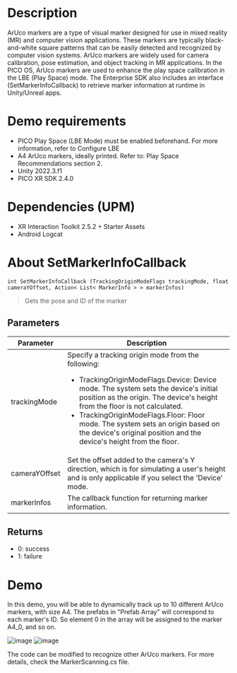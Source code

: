 # Description
ArUco markers are a type of visual marker designed for use in mixed reality (MR) and computer vision applications. These markers are typically black-and-white square patterns that can be easily detected and recognized by computer vision systems. ArUco markers are widely used for camera calibration, pose estimation, and object tracking in MR applications.
In the PICO OS, ArUco markers are used to enhance the play space calibration in the LBE (Play Space) mode. The Enterprise SDK also includes an interface (SetMarkerInfoCallback) to retrieve marker information at runtime in Unity/Unreal apps.

# Demo requirements
- PICO Play Space (LBE Mode) must be enabled beforehand. For more information, refer to Configure LBE
- A4 ArUco markers, ideally printed. Refer to: Play Space Recommendations section 2.
- Unity 2022.3.f1
- PICO XR SDK 2.4.0
# Dependencies (UPM)
- XR Interaction Toolkit 2.5.2 + Starter Assets
- Android Logcat
# About SetMarkerInfoCallback
```
int SetMarkerInfoCallback (TrackingOriginModeFlags trackingMode, float cameraYOffset, Action< List< MarkerInfo > > markerInfos)
 ```
> Gets the pose and ID of the marker
## Parameters
| Parameter  | Description |
| ------------- | ------------- |
| trackingMode  | Specify a tracking origin mode from the following: <ul><li>TrackingOriginModeFlags.Device: Device mode. The system sets the device's initial position as the origin. The device's height from the floor is not calculated.</li><li>TrackingOriginModeFlags.Floor: Floor mode. The system sets an origin based on the device's original position and the device's height from the floor.</li></ul>|   |
| cameraYOffset | Set the offset added to the camera's Y direction, which is for simulating a user's height and is only applicable if you select the 'Device' mode. |
| markerInfos | The callback function for returning marker information. |

## Returns
- 0: success 
- 1: failure

# Demo
In this demo, you will be able to dynamically track up to 10 different ArUco markers, with size A4. The prefabs in "Prefab Array" will correspond to each marker's ID. So element 0 in the array will be assigned to the marker A4_0, and so on.

![image](https://github.com/picoxr/ArUcoMarkerTracking/assets/15983798/41e8bed4-a11c-478b-94b0-8434159d43f5)
![image](https://github.com/picoxr/ArUcoMarkerTracking/assets/15983798/0cff9a28-2f5d-4a17-8ffc-88cc485128d6)

The code can be modified to recognize other ArUco markers. For more details, check the MarkerScanning.cs file.


